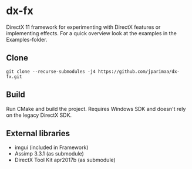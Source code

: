 # dx-fx

DirectX 11 framework for experimenting with DirectX features or implementing effects. For a quick overview look at the examples in the Examples-folder.

## Clone

    git clone --recurse-submodules -j4 https://github.com/jparimaa/dx-fx.git

## Build

Run CMake and build the project. Requires Windows SDK and doesn't rely on the legacy DirectX SDK.

## External libraries

- imgui (included in Framework)
- Assimp 3.3.1 (as submodule)
- DirectX Tool Kit apr2017b (as submodule)

